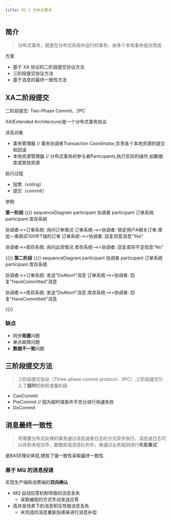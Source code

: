 ```yaml
---
title: 02.1 分布式事务
---
```



## 简介
> 分布式事务，就是在分布式系统中运行的事务，由多个本地事务组合而成

方案
- 基于 XA 协议的二阶段提交协议方法
- 三阶段提交协议方法
- 基于消息的最终一致性方法

## XA二阶段提交
二阶段提交: Two-Phase Commit，2PC

XA(Extended Architecture)是一个分布式事务协议

涉及对象
- 事务管理器 // 事务协调者Transaction Coordinator,负责各个本地资源的提交和回滚
- 本地资源管理器 // 分布式事务的参与者Participants,执行实际的操作,如数据库或其他资源

执行过程
- 投票（voting）
- 提交（commit）

举例

**第一阶段**
{{<mermaid>}}
sequenceDiagram
participant 协调者
participant 订单系统
participant 库存系统

协调者->>订单系统: 询问订单情况
订单系统-->>协调者: 锁定用户A相关订单,增加一条购买100件T恤的订单
订单系统-->>协调者: 回复同意消息"Yes"

协调者->>库存系统: 询问出货情况
库存系统-->>协调者: 回复库存不足信息"No"

{{</mermaid>}}
**第二阶段**
{{<mermaid>}}
sequenceDiagram
participant 协调者
participant 订单系统
participant 库存系统


协调者->>订单系统: 发送"DoAbort"消息
订单系统-->>协调者: 回复"HaveCommitted"消息

协调者->>库存系统: 发送"DoAbort"消息
库存系统-->>协调者: 回复"HaveCommitted"消息

{{</mermaid>}}

### 缺点
- 同步**阻塞**问题
- 单点故障问题
- **数据不一致**问题

## 三阶段提交方法
> 三阶段提交协议（Three-phase commit protocol，3PC）,三阶段提交引入了**超时**机制和准备阶段

- CanCommit
- PreCommit // 因为超时或条件不充分进行快速失败
- DoCommit
## 消息最终一致性
> 将需要分布式处理的事务通过消息或者日志的方式异步执行，消息或日志可以存到本地文件、数据库或消息队列中，再通过业务规则进行**失败重试**


是BASE理论体现,牺牲了强一致性采取最终一致性.

### 基于 MQ 的消息投递
实现生产端和消费端的**双向确认**

- MQ 自动应答机制导致的消息丢失
  - 采取编程的方式手动发送应答
- 高并发场景下的消息积压导致消息丢失
  - 未完成的消息重新投递来进行消息补偿

